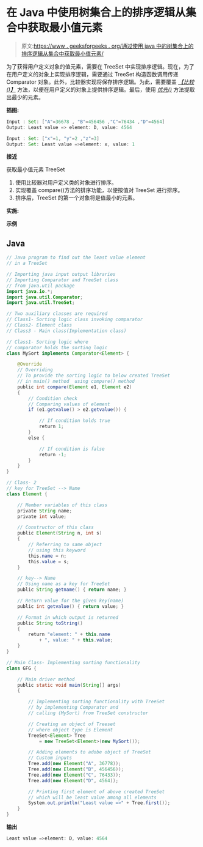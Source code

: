 # 在 Java 中使用树集合上的排序逻辑从集合中获取最小值元素

> 原文:[https://www . geeksforgeeks . org/通过使用 java 中的树集合上的排序逻辑从集合中获取最小值元素/](https://www.geeksforgeeks.org/getting-least-value-element-from-a-set-by-using-sorting-logic-on-treeset-in-java/)

为了获得用户定义对象的值元素，需要在 TreeSet 中实现排序逻辑。现在，为了在用户定义的对象上实现排序逻辑，需要通过 TreeSet 构造函数调用传递 Comparator 对象。此外，比较器实现将保存排序逻辑。为此，需要覆盖 [*【比较()】*](https://www.geeksforgeeks.org/how-compare-method-works-in-java/) 方法，以便在用户定义的对象上提供排序逻辑。最后，使用 [*优先()*](https://www.geeksforgeeks.org/treeset-first-method-in-java/) 方法提取出最少的元素。

**插图:**

```java
Input : Set: ["A"=36678 , "B"=456456 ,"C"=76434 ,"D"=4564]
Output: Least value => element: D, value: 4564

Input : Set: ["x"=1, "y"=2 ,"z"=3]
Output: Set: Least value =>element: x, value: 1
```

**接近**

获取最小值元素 TreeSet

1.  使用比较器对用户定义类的对象进行排序。
2.  实现覆盖 compare()方法的排序功能，以便按值对 TreeSet 进行排序。
3.  排序后，TreeSet 的第一个对象将是值最小的元素。

**实施:**

**示例**

## Java

```java
// Java program to find out the least value element
// in a TreeSet

// Importing java input output libraries
// Importing Comparator and TreeSet class
// from java.util package
import java.io.*;
import java.util.Comparator;
import java.util.TreeSet;

// Two auxiliary classes are required
// Class1- Sorting logic class invoking comparator
// Class2- Element class
// Class3 - Main class(Implementation class)

// Class1- Sorting logic where
// comparator holds the sorting logic
class MySort implements Comparator<Element> {

    @Override
    // Overriding
    // To provide the sorting logic to below created TreeSet
    // in main() method  using compare() method
    public int compare(Element e1, Element e2)
    {
        // Condition check
        // Comparing values of element
        if (e1.getvalue() > e2.getvalue()) {

            // If condition holds true
            return 1;
        }
        else {

            // If condition is false
            return -1;
        }
    }
}

// Class- 2
// key for TreeSet --> Name
class Element {

    // Member variables of this class
    private String name;
    private int value;

    // Constructor of this class
    public Element(String n, int s)
    {
        // Referring to same object
        // using this keyword
        this.name = n;
        this.value = s;
    }

    // key--> Name
    // Using name as a key for TreeSet
    public String getname() { return name; }

    // Return value for the given key(name)
    public int getvalue() { return value; }

    // Format in which output is returned
    public String toString()
    {
        return "element: " + this.name
            + ", value: " + this.value;
    }
}

// Main Class- Implementing sorting functionality
class GFG {

    // Main driver method
    public static void main(String[] args)
    {

        // Implementing sorting functionality with TreeSet
        // by implementing Comparator and
        // calling (MySort) from TreeSet constructor

        // Creating an object of Treeset
        // where object type is Element
        TreeSet<Element> Tree
            = new TreeSet<Element>(new MySort());

        // Adding elements to adobe object of TreeSet
        // Custom inputs
        Tree.add(new Element("A", 36778));
        Tree.add(new Element("B", 456456));
        Tree.add(new Element("C", 76433));
        Tree.add(new Element("D", 4564));

        // Printing first element of above created TreeSet
        // which will be least value among all elements
        System.out.println("Least value =>" + Tree.first());
    }
}
```

**输出**

```java
Least value =>element: D, value: 4564
```